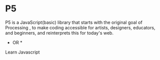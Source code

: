 # P5 

P5 is a JavaScript(basic) library that starts with the original goal of  Processing , to make coding accessible for artists, designers,
educators, and beginners, and reinterprets this for today's web.

* OR *

Learn Javascript 
          
